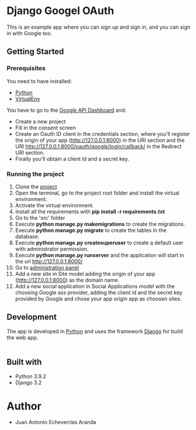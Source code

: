 # Django Googel OAuth

This is an example app where you can sign up and sign in, and you can sign in with Google too.


## Getting Started
### Prerequisites
You need to have installed:

- [Python](https://www.python.org/downloads/)
- [VirtualEnv](https://virtualenv.pypa.io/en/latest/index.html)
  
You have to go to the [Google API Dashboard](https://console.cloud.google.com/apis/dashboard) and:
- Create a new project
- Fill in the consent screen
- Create an Oauth ID client in the credentials section, where you'll register the origin of your app (http://127.0.0.1:8000) in the URI section and the URI http://127.0.0.1:8000/oauth/google/login/callback/ in the Redirect URI section.
- Finally you'll obtain a client Id and a secret key.


### Running the project
1. Clone the [project](https://github.com/Echeverrias/django-google-oauth.git) </b>
2. Open the terminal, go to the project root folder and install the virtual environment.<br>
3. Activate the virtual environment.<br>
4. Install all the requirements with <b>pip install -r requirements.txt</b><br>
5. Go to the 'src' folder<br>
6. Execute <b>python manage.py makemigrations</b> to create the migrations.<br>
7. Execute <b>python manage.py migrate</b> to create the tables in the database.<br>
8. Execute <b>python manage.py createsuperuser</b> to create a default user with administrator permission.<br>
9. Execute <b>python manage.py runserver</b> and the application will start in the url <a href="http://127.0.0.1:8000/">http://127.0.0.1:8000/</a><br>
10. Go to [administration panel](http://127.0.0.1:8000/admin)
11. Add a new site in Site model adding the origin of your app (http://127.0.0.1:8000) as the domain name.
12. Add a new social application in Social Applications model with the choosing Google ass provider, adding the client id and the secret key provided by Google and chose your app origin app as choosen sites.

## Development
The app is developed in [Python](https://www.python.org) and uses the framework [Django](https://www.djangoproject.com/) for build the web app.<br><br>

## Built with
* Python 3.9.2
* Django 3.2

# Author
* Juan Antonio Echeverrías Aranda